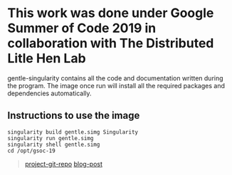 # This work was done under Google Summer of Code 2019 in collaboration with The Distributed Litle Hen Lab

gentle-singularity contains all the code and documentation written during the program. The image once run will install all the required packages and dependencies automatically.

## Instructions to use the image
```
singularity build gentle.simg Singularity
singularity run gentle.simg
singularity shell gentle.simg
cd /opt/gsoc-19
```

> [project-git-repo](https://github.com/shreya2111/gentle-labs)
> [blog-post](https://shreya2111.github.io/gsoc/report)

